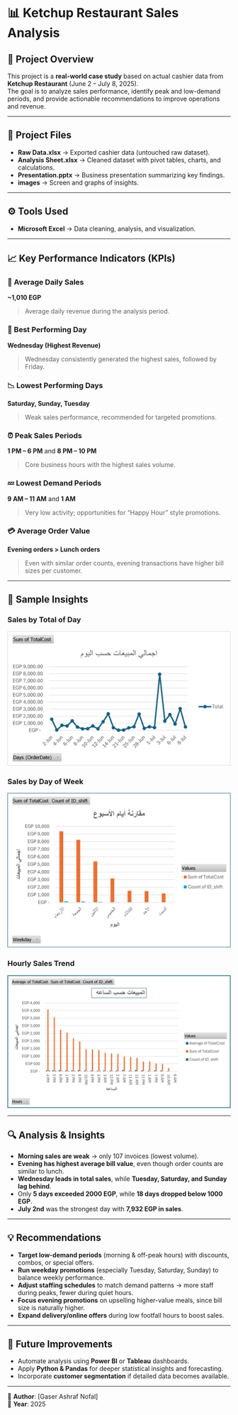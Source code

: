 # 📊 Ketchup Restaurant Sales Analysis

## 📌 Project Overview
This project is a **real-world case study** based on actual cashier data from **Ketchup Restaurant** (June 2 – July 8, 2025).  
The goal is to analyze sales performance, identify peak and low-demand periods, and provide actionable recommendations to improve operations and revenue.  

---

## 📂 Project Files
- **Raw Data.xlsx** → Exported cashier data (untouched raw dataset).  
- **Analysis Sheet.xlsx** → Cleaned dataset with pivot tables, charts, and calculations.  
- **Presentation.pptx** → Business presentation summarizing key findings.  
- **images** → Screen and graphs of insights.

---

## ⚙️ Tools Used
- **Microsoft Excel** → Data cleaning, analysis, and visualization.  

---

## 📈 Key Performance Indicators (KPIs)

### 🛒 Average Daily Sales  
**~1,010 EGP**  
> Average daily revenue during the analysis period.  

### 📆 Best Performing Day  
**Wednesday (Highest Revenue)**  
> Wednesday consistently generated the highest sales, followed by Friday.  

### 📉 Lowest Performing Days  
**Saturday, Sunday, Tuesday**  
> Weak sales performance, recommended for targeted promotions.  

### ⏰ Peak Sales Periods  
**1 PM – 6 PM** and **8 PM – 10 PM**  
> Core business hours with the highest sales volume.  

### 💤 Lowest Demand Periods  
**9 AM – 11 AM** and **1 AM**  
> Very low activity; opportunities for “Happy Hour” style promotions.  

### 💳 Average Order Value  
**Evening orders > Lunch orders**  
> Even with similar order counts, evening transactions have higher bill sizes per customer.  

---

## 📸 Sample Insights

### Sales by Total of Day
![Sales by Total of Day](images/Picture3.png)

### Sales by Day of Week
![Sales by Day](images/Picture2.png)

### Hourly Sales Trend
![Hourly Sales](images/Picture1.png)

---

## 🔍 Analysis & Insights
- **Morning sales are weak** → only 107 invoices (lowest volume).  
- **Evening has highest average bill value**, even though order counts are similar to lunch.  
- **Wednesday leads in total sales**, while **Tuesday, Saturday, and Sunday lag behind**.  
- Only **5 days exceeded 2000 EGP**, while **18 days dropped below 1000 EGP**.  
- **July 2nd** was the strongest day with **7,932 EGP in sales**.  

---

## 💡 Recommendations
- **Target low-demand periods** (morning & off-peak hours) with discounts, combos, or special offers.  
- **Run weekday promotions** (especially Tuesday, Saturday, Sunday) to balance weekly performance.  
- **Adjust staffing schedules** to match demand patterns → more staff during peaks, fewer during quiet hours.  
- **Focus evening promotions** on upselling higher-value meals, since bill size is naturally higher.  
- **Expand delivery/online offers** during low footfall hours to boost sales.  

---

## 🚀 Future Improvements
- Automate analysis using **Power BI** or **Tableau** dashboards.  
- Apply **Python & Pandas** for deeper statistical insights and forecasting.  
- Incorporate **customer segmentation** if detailed data becomes available.  

---

👤 **Author**: [Gaser Ashraf Nofal]  
📅 **Year**: 2025  
